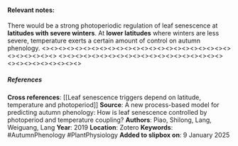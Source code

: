 #### **Relevant notes**:
There would be a strong photoperiodic regulation of leaf senescence at **latitudes with severe winters**. At **lower latitudes** where winters are less severe, temperature exerts a certain amount of control on autumn phenology.
<><><><><><><><><><><><><><><><><><><><><><><><><><><><><>
<><><><><><><><><><><><><><><><><><><><><><><><><><><><><>
##### References
**Cross references**: 
[[Leaf senescence triggers depend on latitude, temperature and photoperiod]]
**Source**:  A new process-based model for predicting autumn phenology: How is leaf senescence controlled by photoperiod and temperature coupling?
**Authors**: Piao, Shilong, Lang, Weiguang, Lang
**Year**: 2019
**Location**: Zotero
**Keywords**: #AutumnPhenology #PlantPhysiology 
**Added to slipbox on**: 9 January 2025
